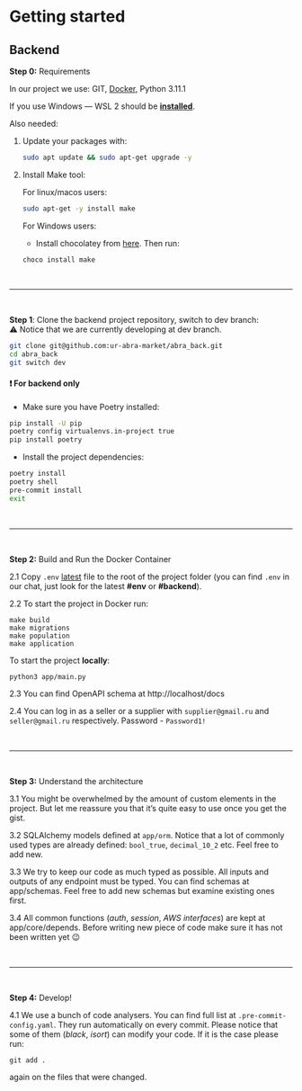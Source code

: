# Getting started

## **Backend**

**Step 0:** Requirements

In our project we use: GIT, [Docker](https://docs.docker.com/desktop/windows/wsl/), Python 3.11.1

If you use Windows — WSL 2 should be **[installed](https://learn.microsoft.com/en-us/windows/wsl/install)**.

Also needed:

1. Update your packages with:
    ```bash
    sudo apt update && sudo apt-get upgrade -y
    ```

1. Install Make tool:

    For linux/macos users:
    ```bash
    sudo apt-get -y install make
    ```

   For Windows users:

   - Install chocolatey from [here](https://chocolatey.org/install). Then run:

    ```shell
    choco install make
    ```

<br>

---

<br>

**Step 1**: Clone the backend project repository, switch to dev branch: <br>
⚠️ Notice that we are currently developing at dev branch.

```bash
git clone git@github.com:ur-abra-market/abra_back.git
cd abra_back
git switch dev
```

#### ❗️ For backend only

- Make sure you have Poetry installed:

```bash
pip install -U pip
poetry config virtualenvs.in-project true
pip install poetry
```

- Install the project dependencies:

```bash
poetry install
poetry shell
pre-commit install
exit
```

<br>

---

<br>

**Step 2:** Build and Run the Docker Container

2.1 Copy `.env` [latest](https://t.me/c/1739270420/5100) file to the root of the project folder (you can find `.env` in
our chat, just look for the latest **#env** or **#backend**).

2.2 To start the project in Docker run:

```shell
make build
make migrations
make population
make application
```

To start the project **locally**:

```shell
python3 app/main.py
```

2.3 You can find OpenAPI schema at http://localhost/docs

2.4 You can log in as a seller or a supplier with `supplier@gmail.ru` and `seller@gmail.ru` respectively. Password -
`Password1!`

<br>

---

<br>

**Step 3:** Understand the architecture

3.1 You might be overwhelmed by the amount of custom elements in the project. But let me reassure you that it’s quite
easy to use once you get the gist.

3.2 SQLAlchemy models defined at `app/orm`. Notice that a lot of commonly used types are already defined:
`bool_true`, `decimal_10_2` etc. Feel free to add new.

3.3 We try to keep our code as much typed as possible. All inputs and outputs of any endpoint must be typed. You can
find schemas at app/schemas. Feel free to add new schemas but examine existing ones first.

3.4 All common functions (*auth*, *session*, *AWS interfaces*) are kept at app/core/depends. Before writing new piece of
code
make sure it has not been written yet 😉

<br>

---

<br>

**Step 4:** Develop!

4.1 We use a bunch of code analysers. You can find full list at `.pre-commit-config.yaml`. They run automatically on
every
commit. Please notice that some of them (*black*, *isort*) can modify your code. If it is the case please run:

```shell
git add .
```

again on the files that were changed.
